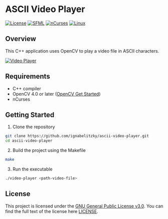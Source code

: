 # ASCII Video Player

[![License](https://shields.io/badge/License-GNU%20General%20Public%20License%20v3.0-green)](LICENSE)
[![SFML](https://img.shields.io/badge/OpenCV-4.8.0-brightgreen.svg)](https://opencv.org/)
[![nCurses](https://img.shields.io/badge/nCurses-6.4-red.svg)](https://en.wikipedia.org/wiki/Ncurses/)
[![Linux](https://img.shields.io/badge/Platform-Linux-blue.svg)](https://www.linux.org/)

## Overview

This C++ application uses OpenCV to play a video file in ASCII characters.

[![Video Player](https://img.youtube.com/vi/d23n-RNRGtk/0.jpg)](https://www.youtube.com/watch?v=d23n-RNRGtk)

## Requirements

- C++ compiler
- OpenCV 4.0 or later ([OpenCV Get Started](https://opencv.org/get-started/))
- nCurses

## Getting Started

1. Clone the repository
```bash
git clone https://github.com/ignabelitzky/ascii-video-player.git
cd ascii-video-player
```
2. Build the project using the Makefile
```bash
make
```
3. Run the executable
```bash
./video-player <path-video-file>
```

## License

This project is licensed under the [GNU General Public License v3.0](LICENSE). You can find the full text of the license here [LICENSE](LICENSE).
